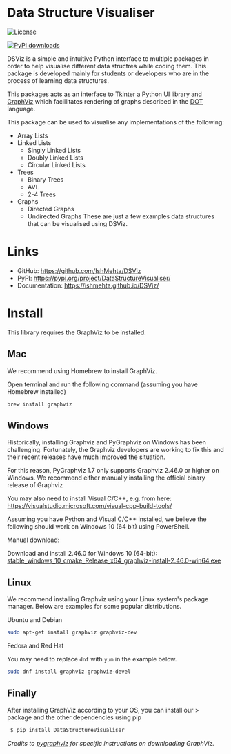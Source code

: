 # Data Structure Visualiser

[![License](https://img.shields.io/badge/license-MIT-brightgreen)][license_link]

[license_link]:https://github.com/IshMehta/DSViz/blob/main/LICENSE
[![PyPI downloads](https://img.shields.io/pypi/dm/DataStructureVisualiser?color=important)](https://pypistats.org/packages/datastructurevisualiser)


DSViz is a simple and intuitive Python interface to multiple packages in order to help visualise different data structres while coding them. This package is developed mainly for students or developers who are in the process of learning data structures. 

 This packages acts as an interface to Tkinter a Python UI library and [GraphViz](https://www.graphviz.org/) which facillitates rendering of graphs described in the [DOT](https://www.graphviz.org/doc/info/lang.html) language.

This package can be used to visualise any implementations of the following:

* Array Lists
* Linked Lists
    * Singly Linked Lists
    * Doubly Linked Lists
    * Circular Linked Lists
* Trees
    * Binary Trees
    * AVL
    * 2-4 Trees
* Graphs
    * Directed Graphs
    * Undirected Graphs
These are just a few examples data structures that can be visualised using DSViz.

# Links

- GitHub: https://github.com/IshMehta/DSViz
- PyPI: https://pypi.org/project/DataStructureVisualiser/
- Documentation: https://ishmehta.github.io/DSViz/


# Install


This library requires the GraphViz to be installed.




## Mac 



We recommend using Homebrew to install GraphViz.

Open terminal and run the following command (assuming you have Homebrew installed)

```zsh
brew install graphviz
```


## Windows


Historically, installing Graphviz and PyGraphviz on Windows has been challenging.
Fortunately, the Graphviz developers are working to fix this and
their recent releases have much improved the situation.

For this reason, PyGraphviz 1.7 only supports Graphviz 2.46.0 or higher on Windows.
We recommend either manually installing the official binary release of Graphviz

You may also need to install Visual C/C++, e.g. from here:
https://visualstudio.microsoft.com/visual-cpp-build-tools/

Assuming you have Python and Visual C/C++ installed,
we believe the following should work on Windows 10 (64 bit) using PowerShell.

Manual download: 


Download and install 2.46.0 for Windows 10 (64-bit):
   [stable_windows_10_cmake_Release_x64_graphviz-install-2.46.0-win64.exe](https://gitlab.com/graphviz/graphviz/-/package_files/6164164/download)

## Linux


We recommend installing Graphviz using your Linux system's package manager.
Below are examples for some popular distributions.

Ubuntu and Debian

```zsh
sudo apt-get install graphviz graphviz-dev
```

Fedora and Red Hat


You may need to replace ``dnf`` with ``yum`` in the example below.
```zsh
sudo dnf install graphviz graphviz-devel
```
## Finally
After installing GraphViz according to your OS, you can install our > package and the other dependencies using pip

```bash
 $ pip install DataStructureVisualiser
```

*Credits to [pygraphviz](https://github.com/pygraphviz/pygraphviz/blob/main/INSTALL.txt) for specific instructions on downloading GraphViz.*

